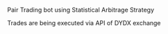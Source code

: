 Pair Trading bot using Statistical Arbitrage Strategy

  Trades are being executed via API of DYDX exchange
